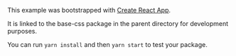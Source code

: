This example was bootstrapped with [Create React App](https://github.com/facebook/create-react-app).

It is linked to the base-css package in the parent directory for development purposes.

You can run `yarn install` and then `yarn start` to test your package.
